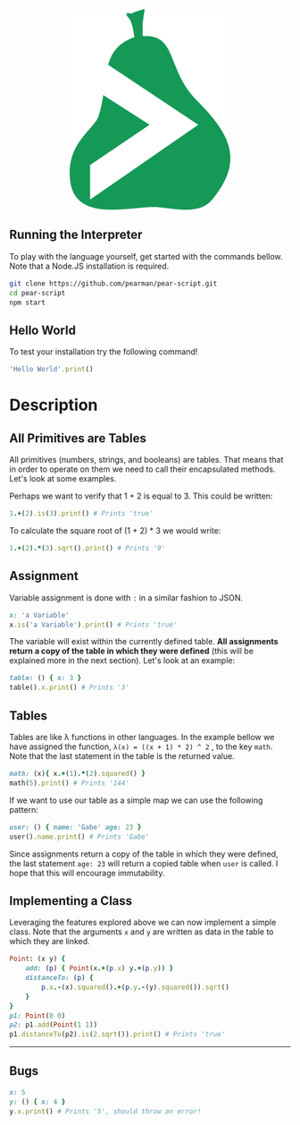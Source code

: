 <p align="center">
  <img src="images/logo.png"/>
</p>

## Running the Interpreter

To play with the language yourself, get started with the commands bellow. Note that a Node.JS installation is required.

```sh
git clone https://github.com/pearman/pear-script.git
cd pear-script
npm start
```
## Hello World
To test your installation try the following command!
```ruby
'Hello World'.print()
```
# Description
## All Primitives are Tables

All primitives (numbers, strings, and booleans) are tables. That means that in order to operate on them we need to call their encapsulated methods. Let's look at some examples. 

Perhaps we want to verify that 1 + 2 is equal to 3. This could be written:

```ruby
1.+(2).is(3).print() # Prints 'true'
```

To calculate the square root of (1 + 2) * 3 we would write:

 ```ruby
1.+(2).*(3).sqrt().print() # Prints '9'
 ```

## Assignment

Variable assignment is done with `:` in a similar fashion to JSON.

```ruby
x: 'a Variable'
x.is('a Variable').print() # Prints 'true'
```

The variable will exist within the currently defined table. **All assignments return a copy of the table in which they were defined** (this will be explained more in the next section). Let's look at an example:

```ruby
table: () { x: 3 }
table().x.print() # Prints '3'
```

## Tables

Tables are like λ functions in other languages. In the example bellow we have assigned the function, `λ(x) = ((x + 1) * 2) ^ 2` , to the key `math`.  Note that the last statement in the table is the returned value.

```ruby
math: (x){ x.+(1).*(2).squared() }
math(5).print() # Prints '144'
```
If we want to use our table as a simple map we can use the following pattern:

```ruby
user: () { name: 'Gabe' age: 23 }
user().name.print() # Prints 'Gabe'
```

Since assignments return a copy of the table in which they were defined, the last statement `age: 23` will return a copied table when `user` is called. I hope that this will encourage immutability.

## Implementing a Class

Leveraging the features explored above we can now implement a simple class. Note that the arguments `x` and `y` are written as data in the table to which they are linked.

```ruby
Point: (x y) {
    add: (p) { Point(x.+(p.x) y.+(p.y)) }
    distanceTo: (p) { 
        p.x.-(x).squared().+(p.y.-(y).squared()).sqrt() 
    }
}
p1: Point(0 0)
p2: p1.add(Point(1 1))
p1.distanceTo(p2).is(2.sqrt()).print() # Prints 'true'
```

-----

## Bugs

```ruby
x: 5
y: () { x: 4 }
y.x.print() # Prints '5', should throw an error!
```

